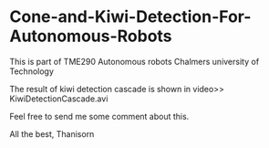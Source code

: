 # Cone-and-Kiwi-Detection-For-Autonomous-Robots
This is part of TME290 Autonomous robots Chalmers university of Technology

The result of kiwi detection cascade is shown in video>> KiwiDetectionCascade.avi

Feel free to send me some comment about this.

All the best,
Thanisorn
